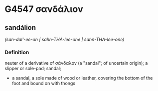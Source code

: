 # G4547 σανδάλιον

## sandálion

_(san-dal'-ee-on | sahn-THA-lee-one | sahn-THA-lee-one)_

### Definition

neuter of a derivative of σάνδαλον (a "sandal"; of uncertain origin); a slipper or sole-pad; sandal; 

- a sandal, a sole made of wood or leather, covering the bottom of the foot and bound on with thongs
